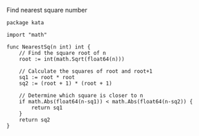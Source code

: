 Find nearest square number

    package kata
    
    import "math"
    
    func NearestSq(n int) int {
        // Find the square root of n
        root := int(math.Sqrt(float64(n)))
    
        // Calculate the squares of root and root+1
        sq1 := root * root
        sq2 := (root + 1) * (root + 1)
    
        // Determine which square is closer to n
        if math.Abs(float64(n-sq1)) < math.Abs(float64(n-sq2)) {
            return sq1
        }
        return sq2
    }
